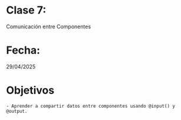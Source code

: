 # Clase 7: 
Comunicación entre Componentes

# Fecha: 
29/04/2025

# Objetivos
    - Aprender a compartir datos entre componentes usando @input() y @output.

